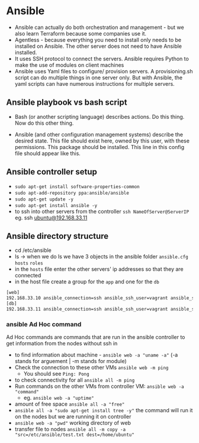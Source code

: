# Ansible
- Ansible can actually do both orchestration and management - but we also learn Terraform because some companies use it.
- Agentless - because everything you need to install only needs to be installed on Ansible. The other server does not need to have Ansible installed.
- It uses SSH protocol to connect the servers. Ansible requires Python to make the use of modules on client machines
- Ansible uses Yaml files to configure/ provision servers. A provisioning.sh script can do multiple things in one server only. But with Ansible, the yaml scripts can have numerous instructions for multiple servers.

## Ansible playbook vs bash script
- Bash (or another scripting language) describes actions. Do this thing. Now do this other thing.

- Ansible (and other configuration management systems) describe the desired state. This file should exist here, owned by this user, with these permissions. This package should be installed. This line in this config file should appear like this.

## Ansible controller setup
- `sudo apt-get install software-properties-common`
- `sudo apt-add-repository ppa:ansible/ansible`
- `sudo apt-get update -y`
- `sudo apt-get install ansible -y`
- to ssh into other servers from the controller `ssh NameOfServer@ServerIP` eg. ssh ubuntu@192.168.33.11

## Ansible directory structure
- cd /etc/ansible
- ls -> when we do ls we have 3 objects in the ansible folder `ansible.cfg` `hosts` `roles`
- in the `hosts` file enter the other servers' ip addresses so that they are connected 
- in the host file create a group for the `app` and one for the `db`
```bash
[web]
192.168.33.10 ansible_connection=ssh ansible_ssh_user=vagrant ansible_ssh_pass=vagrant
[db]
192.168.33.11 ansible_connection=ssh ansible_ssh_user=vagrant ansible_ssh_pass=vagrant
```
### ansible Ad Hoc command
Ad Hoc commands are commands that are run in the ansible controller to get information from the nodes without ssh in
- to find information about machine - `ansible web -a "uname -a"` (-a stands for arguement | -m stands for module)
- Check the connection to these other VMs `ansible web -m ping`
  - You should see `Ping: Pong`
- to check connectivity for all `ansible all -m ping`
- Run commands on the other VMs from controller VM: `ansible web -a "command"`
   - eg. `ansible web -a "uptime"`
- amount of free space `ansible all -a "free"`
- `ansible all -a "sudo apt-get install tree -y"` the command will run it on the nodes but we are running it on controller
- `ansible web -a "pwd"` working directory of web
- transfer file to nodes `ansible all -m copy -a "src=/etc/ansible/test.txt dest=/home/ubuntu"`

